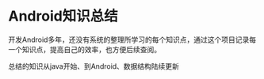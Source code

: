 # Android知识总结
  开发Android多年，还没有系统的整理所学习的每个知识点，通过这个项目记录每一个知识点，提高自己的效率，也方便后续查阅。
    
  总结的知识从java开始、到Android、数据结构陆续更新
